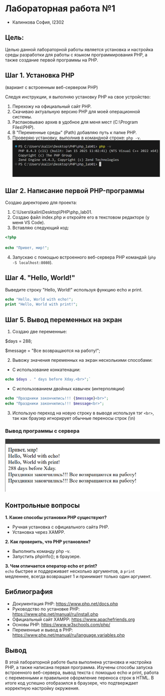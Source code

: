 # Лабораторная работа №1
- Калинкова София, I2302

## Цель:

Целью данной лабораторной работы является установка и настройка среды разработки для работы с языком программирования PHP, а также создание первой программы на PHP.



## Шаг 1. Установка PHP
(вариант с встроенным веб-сервером PHP)

Следуя инструкции, я выполняю установку PHP на свое устройство:
1. Перехожу на официальный сайт PHP.  
2. Скачиваю актуальную версию PHP для моей операционной системы.
3. Распаковываю архив в удобное для меня мест (C:\Program Files\PHP).
5. В "Переменные среды" (Path) добавляю путь к папке PHP.
6. Проверяю установку, выполнив в командной строке: `php -v`.
![image](img/php%20-v.jpg)
## Шаг 2. Написание первой PHP-программы 

Создаю директорию для проекта:  
1. C:\Users\kalin\Desktop\PHP\php_lab01.
2. Создаю файл index.php и откройте его в текстовом редакторе (у меня VS Code).
3. Вставляю следующий код:
```php
<?php

echo "Привет, мир!";
```

 4. Запускаю с помощью встроенного веб-сервера PHP командай (`php -S localhost:8080`).

 ## Шаг 4. "Hello, World!"

Выведите строку "Hello, World!" используя функцию echo и print.
```php
echo "Hello, World with echo!";
print "Hello, World with print!";
```
 ## Шаг 5. Вывод переменных на экран

1. Создаю две переменные:
   
$days = 288;

$message = "Все возвращаются на работу!";

2. Вывожу значения переменных на экран несколькими способами:

* С использование конкатенации:
```php
echo $days . " days before Xday.<br>";`
```
 * С использованием двойных кавычек (интерполяции)
 ```php
echo "Праздники закончились!!! {$message}<br>";
echo "Праздники закончились!!! $message<br>";
```

3. Использую переход на новую строку в выводе используя тэг `<br>`, так как браузер игнорирует обычные переносы строк (\n)

### Вывод программы с сервера
![image](img/result.jpg)

## Контрольные вопросы
**1. Какие способы установки PHP существуют?**

- Ручная установка с официального сайта PHP.
- Установка через XAMPP.

**2. Как проверить, что PHP установлен?**

- Выполнить команду php -v.
- Запустить phpinfo(); в браузере.

**3. Чем отличается оператор echo от print?**  
`echo` быстрее и поддерживает несколько аргументов, а `print` медленнее, всегда возвращает 1 и принимает только один аргумент.

## Библиография
- Документация PHP: https://www.php.net/docs.php
- Руководство по установке PHP: https://www.php.net/manual/ru/install.php
- Официальный сайт XAMPP: https://www.apachefriends.org
- Основы PHP: https://www.w3schools.com/php/
- Переменные и вывод в PHP: https://www.php.net/manual/ru/language.variables.php

## Вывод

В этой лабораторной работе была выполнена установка и настройка PHP, а также написана первая программа. Изучены способы запуска встроенного веб-сервера, вывод текста с помощью echo и print, работа с переменными и правильное оформление переноса строк в HTML. В итоге код успешно отобразился в браузере, что подтверждает корректную настройку окружения.
